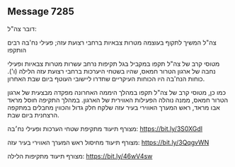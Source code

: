 ## Message 7285

דובר צה"ל:

צה"ל המשיך לתקוף בעוצמה מטרות צבאיות ברחבי רצועת עזה; פעילי נח'בה רבים הותקפו

מטוסי קרב של צה"ל תקפו במקביל בגל תקיפות נרחב עשרות מטרות צבאיות ופעילי נחבה של ארגון הטרור חמאס, שהיו בשטחי היערכות ברחבי רצועת עזה הלילה (ו').
כוחות הנח'בה היו הכוחות העיקריים שחדרו ליישובי העוטף ביום שבת האחרון.

כמו כן, מטוסי קרב של צה"ל תקפו במהלך היממה האחרונה מפקדה מבצעית של ארגון הטרור חמאס, ממנה נוהלה הפעילות האווירית של הארגון. במהלך התקיפה חוסל מראד אבו מראד, ראש המערך האווירי בעיר עזה שלקח חלק גדול והכווין מחבלים במתקפה הרצחנית ביום שבת.

מצורף תיעוד מתקיפת שטחי הערכות ופעילי נח׳בה: https://bit.ly/3S0XGdI

מצורף תיעוד מחיסול ראש המערך האווירי בעיר עזה: https://bit.ly/3QqgvWN

מצורף תיעוד מתקיפות הלילה: https://bit.ly/46wV4sw

